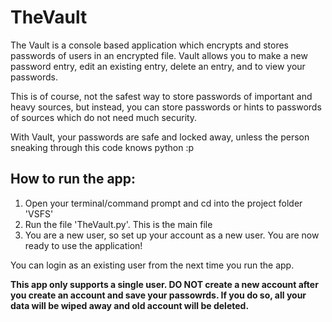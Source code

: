 # TheVault

The Vault is a console based application which encrypts and stores passwords of users in an encrypted file. Vault allows you to make a new password entry, edit an existing entry, delete an entry, and to view your passwords.

This is of course, not the safest way to store passwords of important and heavy sources, but instead, you can store passwords or hints to passwords of sources which do not need much security.

With Vault, your passwords are safe and locked away, unless the person sneaking through this code knows python :p

## How to run the app:

1) Open your terminal/command prompt and cd into the project folder 'VSFS'
2) Run the file 'TheVault.py'. This is the main file
3) You are a new user, so set up your account as a new user. You are now ready to use the application!

You can login as an existing user from the next time you run the app. 

**This app only supports a single user. DO NOT create a new account after you create an account and save your passowrds. If you do so, all your data will be wiped away and old account will be deleted.**